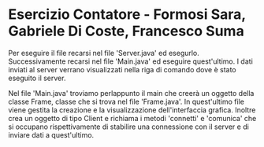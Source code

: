 # Esercizio Contatore - Formosi Sara, Gabriele Di Coste, Francesco Suma

Per eseguire il file recarsi nel file 'Server.java' ed esegurlo. Successivamente recarsi nel file 'Main.java' ed eseguire quest'ultimo.
I dati inviati al server verrano visualizzati nella riga di comando dove è stato eseguito il server.

Nel file 'Main.java' troviamo perlappunto il main che creerà un oggetto della classe Frame, classe che si trova nel file 'Frame.java'. In quest'ultimo file viene gestita la creazione e la visualizzazione dell'interfaccia grafica. Inoltre crea un oggetto di tipo Client e richiama i metodi 'connetti' e 'comunica' che si occupano rispettivamente di stabilire una connessione con il server e di inviare dati a quest'ultimo.
